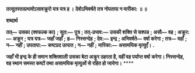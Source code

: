 **तत्सुतस्तत्प्रभावोऽसावक्रूरो यत्र यत्र ह ।** **देवोऽभिवर्षते तत्र नोपतापा न मारीका: ॥ ॥** 

**शब्दार्थ** 

**तत्—** **उसका (श्वफल्क का)** **; सुत:—** **पुत्र** **; तत्-प्रभाव:—** **उसकी शक्ति से सश्पन्न** **; असौ—** **वह** **; अक्रूर:—** **अक्रूर** **; यत्र यत्र—** **जहाँ जहाँ** **; ह—** **निस्सन्देह** **; देव:—** **इन्द्र** **; अभिवर्षते—** **वर्षा करेगा** **; तत्र—** **वहाँ** **; न—** **नहीं** **; उपतापा:—** **कष्टप्रद उत्पात** **; न—** **नहीं** **;** **मारिका:—** **असामयिक मृत्युएँ।** **.** 

**जहाँ भी इन्द्र के ही समान शक्तिशाली उसका बेटा अक्रूर ठहरता है, वहीं वह पर्याप्त वर्षा** **करेगा। निस्सन्देह, वह स्थान समस्त कष्टों तथा असामयिक मृत्युओं से रहित हो जायेगा।** **** 